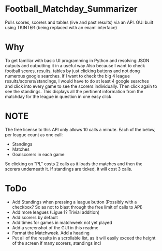 # Football_Matchday_Summarizer
Pulls scores, scorers and tables (live and past results) via an API. GUI built using TKINTER (being replaced with an enaml interface)

# Why
To get familiar with basic UI programming in Python and resolving JSON outputs and outputting it in a useful way
Also because I want to check football scores, results, tables by just clicking buttons and not dong numerous google searches. If I want to check the big 4 league results/scorers/standings, I would have to do at least 4 google searches and click into every game to see the scorers individually. Then click again to see the standings.
This displays all the pertinent information from the matchday for the league in question in one easy click.

# NOTE
The free license to this API only allows 10 calls a minute. Each of the below, per league count as one call:
-	Standings
-	Matches
-	Goalscorers in each game

So clicking on "PL" costs 2 calls as it loads the matches and then the scorers underneath it. If standings are ticked, it will cost 3 calls.

# ToDo
- Add Standings when pressing a league button (Possibly with a checkbox? So as not to blast through the free limit of calls to API)
- Add more leagues (Ligue 1? Trivial addition)
- Add scorers by default
- Add times for games in matchweek not yet played
- Add a screenshot of the GUI in this readme
- Format the Matchweek. Add a heading
- Put all of the results in a scrollable list, as it will easily exceed the height of the screen if many scorers, standings incl
